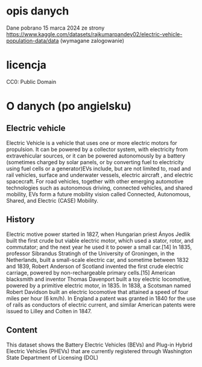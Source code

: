 # opis danych
Dane pobrano 15 marca 2024 ze strony https://www.kaggle.com/datasets/rajkumarpandey02/electric-vehicle-population-data/data (wymagane zalogowanie)

# licencja
CC0: Public Domain

# O danych (po angielsku)
## Electric vehicle
Electric Vehicle is a vehicle that uses one or more electric motors for propulsion. It can be powered by a collector system, with electricity from extravehicular sources, or it can be powered autonomously by a battery (sometimes charged by solar panels, or by converting fuel to electricity using fuel cells or a generator)EVs include, but are not limited to, road and rail vehicles, surface and underwater vessels, electric aircraft , and electric spacecraft. For road vehicles, together with other emerging automotive technologies such as autonomous driving, connected vehicles, and shared mobility, EVs form a future mobility vision called Connected, Autonomous, Shared, and Electric (CASE) Mobility.

## History
Electric motive power started in 1827, when Hungarian priest Ányos Jedlik built the first crude but viable electric motor, which used a stator, rotor, and commutator; and the next year he used it to power a small car.[14] In 1835, professor Sibrandus Stratingh of the University of Groningen, in the Netherlands, built a small-scale electric car, and sometime between 1832 and 1839, Robert Anderson of Scotland invented the first crude electric carriage, powered by non-rechargeable primary cells.[15] American blacksmith and inventor Thomas Davenport built a toy electric locomotive, powered by a primitive electric motor, in 1835. In 1838, a Scotsman named Robert Davidson built an electric locomotive that attained a speed of four miles per hour (6 km/h). In England a patent was granted in 1840 for the use of rails as conductors of electric current, and similar American patents were issued to Lilley and Colten in 1847.

## Content
This dataset shows the Battery Electric Vehicles (BEVs) and Plug-in Hybrid Electric Vehicles (PHEVs) that are currently registered through Washington State Department of Licensing (DOL)

